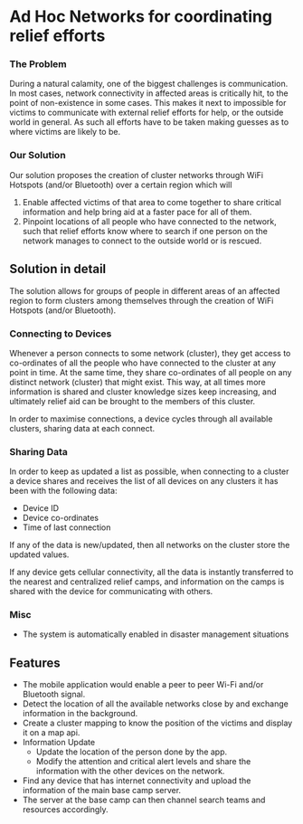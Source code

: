 # Ad Hoc Networks for coordinating relief efforts

### The Problem
During a natural calamity, one of the biggest challenges is communication. In most cases, network connectivity in affected areas is critically hit, to the point of non-existence in some cases. This makes it next to impossible for victims to communicate with external relief efforts for help, or the outside world in general. As such all efforts have to be taken making guesses as to where victims are likely to be.

### Our Solution
Our solution proposes the creation of cluster networks through WiFi Hotspots (and/or Bluetooth) over a certain region which will
1. Enable affected victims of that area to come together to share critical information and help bring aid at a faster pace for all of them.
2. Pinpoint locations of all people who have connected to the network, such that relief efforts know where to search if one person on the network manages to connect to the outside world or is rescued.

## Solution in detail
The solution allows for groups of people in different areas of an affected region to form clusters among themselves through the creation of WiFi Hotspots (and/or Bluetooth).

### Connecting to Devices
Whenever a person connects to some network (cluster), they get access to co-ordinates of all the people who have connected to the cluster at any point in time. At the same time, they share co-ordinates of all people on any distinct network (cluster) that might exist. This way, at all times more information is shared and cluster knowledge sizes keep increasing, and ultimately relief aid can be brought to the members of this cluster.

In order to maximise connections, a device cycles through all available clusters, sharing data at each connect.

### Sharing Data
In order to keep as updated a list as possible, when connecting to a cluster a device shares and receives the list of all devices on any clusters it has been with the following data:
 - Device ID
 - Device co-ordinates
 - Time of last connection

If any of the data is new/updated, then all networks on the cluster store the updated values.

If any device gets cellular connectivity, all the data is instantly transferred to the nearest and centralized relief camps, and information on the camps is shared with the device for communicating with others.

### Misc
 - The system is automatically enabled in disaster management situations

## Features

- The mobile application would enable a peer to peer Wi-Fi and/or Bluetooth signal.
- Detect the location of all the available networks close by and exchange information in the background.
- Create a cluster mapping to know the position of the victims and display it on a map api.
- Information Update
  - Update the location of the person done by the app.
  - Modify the attention and critical alert levels and share the information with the other devices on the network.
- Find any device that has internet connectivity and upload the information of the main base camp server.
- The server at the base camp can then channel search teams and resources accordingly.
